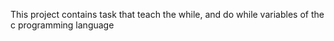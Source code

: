 This project contains task that teach the while, and do while variables of the c programming language

